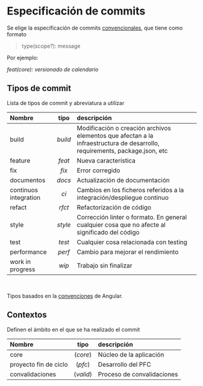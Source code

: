 # Especificación de commits

Se elige la especificación de commits [convencionales](https://www.conventionalcommits.org/en/v1.0.0/), que tiene como formato

>  type(scope?): message

Por ejemplo:

_feat(core): versionado de calendario_

## Tipos de commit

Lista de tipos de commit y abreviatura a utilizar

| Nombre | tipo |  descripción |
| :-- | :-------:  |  :--------- | 
| build | _build_  | Modificación o creación archivos elementos que afectan a la infraestructura de desarrollo, requirements, package.json, etc |
| feature | _feat_ |  Nueva característica |
| fix | _fix_  | Error corregido |
| documentos | _docs_ | Actualización de documentación |
| continuos integration | _ci_ | Cambios en los ficheros referidos a la integración/despliegue continuo |
| refact | _rfct_ | Refactorización de código | 
| style | _style_ | Corrección linter o formato. En general cualquier cosa que no afecte al significado del código | 
| test | _test_ |  Cualquier cosa relacionada con testing |
| performance | _perf_ | Cambio para mejorar el rendimiento |
| work in progress | _wip_ | Trabajo sin finalizar |

<br/>

Tipos basados en la [convenciones](https://github.com/angular/angular/blob/22b96b9/CONTRIBUTING.md#type) de Angular.

## Contextos

Definen el ámbito en el que se ha realizado el commit

| Nombre | tipo |  descripción |
| :-- | :-------:  |  :--------- | 
| core | (_core_)  | Núcleo de la aplicación |
| proyecto fin de ciclo | (_pfc_)  | Desarrollo del PFC |
| convalidaciones | (_valid_)  | Proceso de convalidaciones  |
